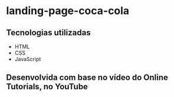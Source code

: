 # landing-page-coca-cola

## Tecnologias utilizadas
- HTML
- CSS
- JavaScript

## Desenvolvida com base no vídeo do Online Tutorials, no YouTube
